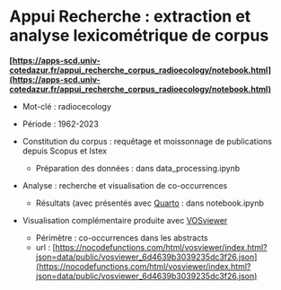 # Appui Recherche : extraction et analyse lexicométrique de corpus

**[https://apps-scd.univ-cotedazur.fr/appui_recherche_corpus_radioecology/notebook.html](https://apps-scd.univ-cotedazur.fr/appui_recherche_corpus_radioecology/notebook.html)**


- Mot-clé : radiocecology
- Période : 1962-2023
- Constitution du corpus : requêtage et moissonnage de publications depuis Scopus et Istex
  - Préparation des données : dans data_processing.ipynb
- Analyse : recherche et visualisation de co-occurrences
  - Résultats (avec présentés avec [Quarto](https://quarto.org/) : dans notebook.ipynb
  
- Visualisation complémentaire produite avec [VOSviewer](https://www.vosviewer.com/)
  - Périmètre : co-occurrences dans les abstracts
  - url : [https://nocodefunctions.com/html/vosviewer/index.html?json=data/public/vosviewer_6d4639b3039235dc3f26.json](https://nocodefunctions.com/html/vosviewer/index.html?json=data/public/vosviewer_6d4639b3039235dc3f26.json)
